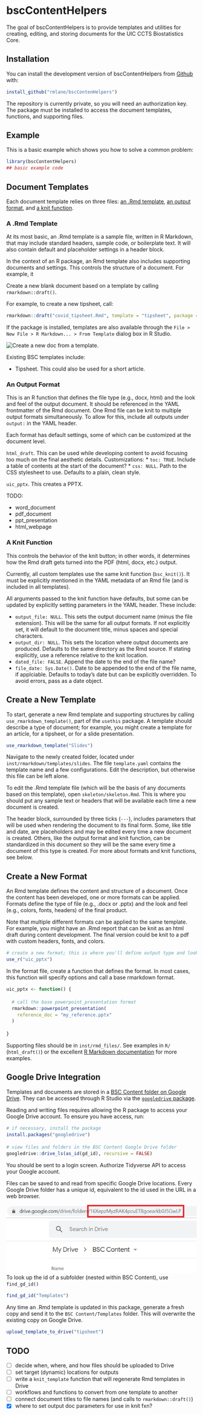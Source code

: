 
<!-- README.md is generated from README.Rmd. Please edit that file -->

# bscContentHelpers

<!-- badges: start -->
<!-- badges: end -->

The goal of bscContentHelpers is to provide templates and utilities for
creating, editing, and storing documents for the UIC CCTS Biostatistics
Core.

## Installation

You can install the development version of bscContentHelpers from
[Github](https://github.com/) with:

``` r
install_github("rmlane/bscContenHelpers")
```

The repository is currently private, so you will need an authorization
key. The package must be installed to access the document templates,
functions, and supporting files.

## Example

This is a basic example which shows you how to solve a common problem:

``` r
library(bscContentHelpers)
## basic example code
```

## Document Templates

Each document template relies on three files: [an .Rmd
template](#rmd-template), [an output format](#output-format), and [a
knit function](#knit-function).

### A .Rmd Template

At its most basic, an .Rmd template is a sample file, written in R
Markdown, that may include standard headers, sample code, or boilerplate
text. It will also contain default and placeholder settings in a header
block.

In the context of an R package, an Rmd template also includes supporting
documents and settings. This controls the structure of a document. For
example, it

Create a new blank document based on a template by calling
`rmarkdown::draft()`.

For example, to create a new tipsheet, call:

``` r
rmarkdown::draft("covid_tipsheet.Rmd", template = "tipsheet", package = "bscContentHelpers")
```

If the package is installed, templates are also available through the
`File > New File > R Markdown... > From Template` dialog box in R
Studio.

![Create a new doc from a
template.](man/figures/new_doc_from_template.png)

Existing BSC templates include:

-   Tipsheet. This could also be used for a short article.

### An Output Format

This is an R function that defines the file type (e.g., docx, html) and
the look and feel of the output document. It should be referenced in the
YAML frontmatter of the Rmd document. One Rmd file can be knit to
multiple output formats simultaneously. To allow for this, include all
outputs under `output:` in the YAML header.

Each format has default settings, some of which can be customized at the
document level.

`html_draft`. This can be used while developing content to avoid
focusing too much on the final aesthetic details. Customizations: \*
`toc: TRUE`. Include a table of contents at the start of the document?
\* `css: NULL`. Path to the CSS stylesheet to use. Defaults to a plain,
clean style.

`uic_pptx`. This creates a PPTX.

TODO:

-   word\_document
-   pdf\_document
-   ppt\_presentation
-   html\_webpage

### A Knit Function

This controls the behavior of the knit button; in other words, it
determines how the Rmd draft gets turned into the PDF (html, docx, etc.)
output.

Currently, all custom templates use the same knit function
(`bsc_knit()`). It must be explicitly mentioned in the YAML metadata of
an Rmd file (and is included in all templates).

All arguments passed to the knit function have defaults, but some can be
updated by explicitly setting parameters in the YAML header. These
include:

-   `output_file: NULL`. This sets the output document name (minus the
    file extension). This will be the same for all output formats. If
    not explicitly set, it will default to the document title, minus
    spaces and special characters.
-   `output_dir: NULL`. This sets the location where output documents
    are produced. Defaults to the same directory as the Rmd source. If
    stating explicitly, use a reference relative to the knit location.
-   `dated_file: FALSE`. Append the date to the end of the file name?
-   `file_date: Sys.Date()`. Date to be appended to the end of the file
    name, if applciable. Defaults to today’s date but can be explicitly
    overridden. To avoid errors, pass as a date object.

## Create a New Template

To start, generate a new Rmd template and supporting structures by
calling `use_rmarkdown_template()`, part of the `usethis` package. A
template should describe a type of document; for example, you might
create a template for an article, for a tipsheet, or for a slide
presentation.

``` r
use_rmarkdown_template("Slides")
```

Navigate to the newly created folder, located under
`inst/rmarkdown/templates/slides`. The file `template.yaml` contains the
template name and a few configurations. Edit the description, but
otherwise this file can be left alone.

To edit the .Rmd template file (which will be the basis of any documents
based on this template), open `skeleton/skeleton.Rmd`. This is where you
should put any sample text or headers that will be available each time a
new document is created.

The header block, surrounded by three ticks (`---`), includes parameters
that will be used when rendering the document to its final form. Some,
like title and date, are placeholders and may be edited every time a new
document is created. Others, like the output format and knit function,
can be standardized in this document so they will be the same every time
a document of this type is created. For more about formats and knit
functions, see below.

## Create a New Format

An Rmd template defines the content and structure of a document. Once
the content has been developed, one or more formats can be applied.
Formats define the type of file (e.g., .docx or .pptx) and the look and
feel (e.g., colors, fonts, headers) of the final product.

Note that multiple different formats can be applied to the same
template. For example, you might have an .Rmd report that can be knit as
an html draft during content development. The final version could be
knit to a pdf with custom headers, fonts, and colors.

``` r
# create a new format; this is where you'll define output type and look & feel 
use_r("uic_pptx")
```

In the format file, create a function that defines the format. In most
cases, this function will specify options and call a base rmarkdown
format.

``` r
uic_pptx <- function() {
 
  # call the base powerpoint_presentation format
  rmarkdown::powerpoint_presentation(
    reference_doc = "my_reference.pptx"
  )
   
}
```

Supporting files should be in `inst/rmd_files/`. See examples in `R/`
(`html_draft()`) or the excellent [R Markdown
documentation](https://bookdown.org/yihui/rmarkdown/) for more examples.

## Google Drive Integration

Templates and documents are stored in a [BSC Content folder on Google
Drive](https://drive.google.com/drive/folders/16XepzMyzRAK4pcuET8goearkb0J5GwLP).
They can be accessed through R Studio via the [`googledrive`
package](https://googledrive.tidyverse.org/).

Reading and writing files requires allowing the R package to access your
Google Drive account. To ensure you have access, run:

``` r
# if necessary, install the package
install.packages("googledrive")

# view files and folders in the BSC Content Google Drive folder
googledrive::drive_ls(as_id(gd_id), recursive = FALSE)
```

You should be sent to a login screen. Authorize Tidyverse API to access
your Google account.

Files can be saved to and read from specific Google Drive locations.
Every Google Drive folder has a unique id, equivalent to the id used in
the URL in a web browser.

![Google Drive folder id](man/figures/gd_id.png) To look up the id of a
subfolder (nested within BSC Content), use `find_gd_id()`

``` r
find_gd_id("Templates")
```

Any time an .Rmd template is updated in this package, generate a fresh
copy and send it to the `BSC Content/Templates` folder. This will
overwrite the existing copy on Google Drive.

``` r
upload_template_to_drive("tipsheet")
```

## TODO

-   [ ] decide when, where, and how files should be uploaded to Drive
-   [ ] set target (dynamic) locations for outputs
-   [ ] write a `knit_template` function that will regenerate Rmd
    templates in Drive
-   [ ] workflows and functions to convert from one template to another
-   [ ] connect document titles to file names (and calls to
    `rmarkdown::draft()`)
-   [x] where to set output doc parameters for use in knit fxn?
